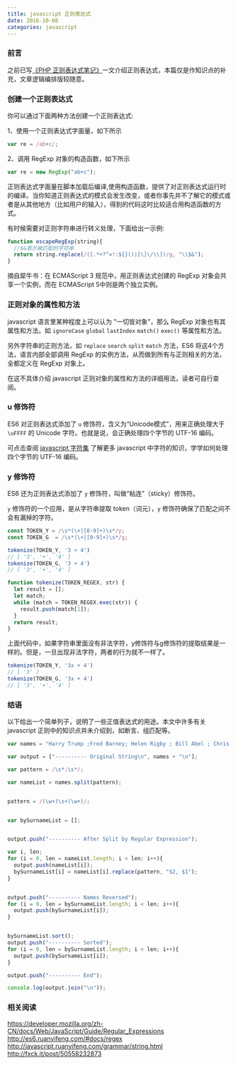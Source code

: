 ```yaml
---
title: javascript 正则表达式
date: 2016-10-08
categories: javascript
---
```


### 前言

之前已写[《PHP 正则表达式笔记》](http://avilang.me/2016/10/07/PHP%20%E6%AD%A3%E5%88%99%E8%A1%A8%E8%BE%BE%E5%BC%8F%E7%AC%94%E8%AE%B0/)一文介绍正则表达式，本篇仅是作知识点的补充，文章逻辑编排版较随意。

### 创建一个正则表达式

你可以通过下面两种方法创建一个正则表达式:

1、使用一个正则表达式字面量，如下所示

```js
var re = /ab+c/;
```

2、调用 RegExp 对象的构造函数，如下所示

```js
var re = new RegExp("ab+c");
```

正则表达式字面量在脚本加载后编译,使用构造函数，提供了对正则表达式运行时的编译。当你知道正则表达式的模式会发生改变，或者你事先并不了解它的模式或者是从其他地方（比如用户的输入），得到的代码这时比较适合用构造函数的方式。

有时候需要对正则字符串进行转义处理，下面给出一示例:

```js
function escapeRegExp(string){
  //$&表示被匹配的字符串
  return string.replace(/([.*+?^=!:${}()|[\]\/\\])/g, "\\$&");
}
```

摘自犀牛书：在 ECMAScript 3 规范中，用正则表达式创建的 RegExp 对象会共享一个实例，而在 ECMAScript 5中则是两个独立实例。

### 正则对象的属性和方法

javascript 语言里某种程度上可以认为 "一切皆对象"，那么 RegExp 对象也有其属性和方法。如 `ignoreCase` `global` `lastIndex` `match()` `exec()` 等属性和方法。

另外字符串的正则方法，如 `replace` `search` `split` `match` 方法，ES6 将这4个方法，语言内部全部调用 RegExp 的实例方法，从而做到所有与正则相关的方法，全都定义在 RegExp 对象上。

在这不具体介绍 javascript 正则对象的属性和方法的详细用法，读者可自行查阅。

### u 修饰符

ES6 对正则表达式添加了 `u` 修饰符，含义为“Unicode模式”，用来正确处理大于 `\uFFFF` 的 Unicode 字符。也就是说，会正确处理四个字节的 UTF-16 编码。

可点击查阅 [javascript 字符集](http://javascript.ruanyifeng.com/grammar/string.html#toc5) 了解更多 javascript 中字符的知识，学学如何处理四个字节的 UTF-16 编码。

### y 修饰符

ES6 还为正则表达式添加了 `y` 修饰符，叫做“粘连”（sticky）修饰符。

`y` 修饰符的一个应用，是从字符串提取 token（词元），`y` 修饰符确保了匹配之间不会有漏掉的字符。

```js
const TOKEN_Y = /\s*(\+|[0-9]+)\s*/y;
const TOKEN_G  = /\s*(\+|[0-9]+)\s*/g;

tokenize(TOKEN_Y, '3 + 4')
// [ '3', '+', '4' ]
tokenize(TOKEN_G, '3 + 4')
// [ '3', '+', '4' ]

function tokenize(TOKEN_REGEX, str) {
  let result = [];
  let match;
  while (match = TOKEN_REGEX.exec(str)) {
    result.push(match[1]);
  }
  return result;
}
```

上面代码中，如果字符串里面没有非法字符，y修饰符与g修饰符的提取结果是一样的。但是，一旦出现非法字符，两者的行为就不一样了。

```js
tokenize(TOKEN_Y, '3x + 4')
// [ '3' ]
tokenize(TOKEN_G, '3x + 4')
// [ '3', '+', '4' ]
```

### 结语

以下给出一个简单列子，说明了一些正值表达式的用途。本文中许多有关 javascript 正则中的知识点并未介绍到，如断言、组匹配等。

```js
var names = "Harry Trump ;Fred Barney; Helen Rigby ; Bill Abel ; Chris Hand ";

var output = ["---------- Original String\n", names + "\n"];

var pattern = /\s*;\s*/;

var nameList = names.split(pattern);


pattern = /(\w+)\s+(\w+)/;


var bySurnameList = [];


output.push("---------- After Split by Regular Expression");

var i, len;
for (i = 0, len = nameList.length; i < len; i++){
  output.push(nameList[i]);
  bySurnameList[i] = nameList[i].replace(pattern, "$2, $1");
}


output.push("---------- Names Reversed");
for (i = 0, len = bySurnameList.length; i < len; i++){
  output.push(bySurnameList[i]);
}


bySurnameList.sort();
output.push("---------- Sorted");
for (i = 0, len = bySurnameList.length; i < len; i++){
  output.push(bySurnameList[i]);
}

output.push("---------- End");

console.log(output.join("\n"));
```

### 相关阅读

<https://developer.mozilla.org/zh-CN/docs/Web/JavaScript/Guide/Regular_Expressions>
<http://es6.ruanyifeng.com/#docs/regex>
<http://javascript.ruanyifeng.com/grammar/string.html>
<http://fxck.it/post/50558232873>
